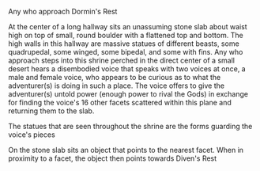 Any who approach Dormin's Rest
 
At the center of a long hallway sits an unassuming stone slab about waist high on top of small, round boulder with a flattened top and bottom. The high walls in this hallway are massive statues of different beasts, some quadrupedal, some winged, some bipedal, and some with fins. Any who approach steps into this shrine perched in the direct center of a small desert hears a disembodied voice that speaks with two voices at once, a male and female voice, who appears to be curious as to what the adventurer(s) is doing in such a place. The voice offers to give the adventurer(s) untold power (enough power to rival the Gods) in exchange for finding the voice's 16 other facets scattered within this plane and returning them to the slab.
 
The statues that are seen throughout the shrine are the forms guarding the voice's pieces
 
On the stone slab sits an object that points to the nearest facet. When in proximity to a facet, the object then points towards Diven's Rest